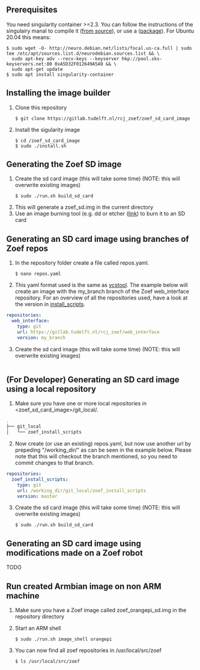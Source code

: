 ## Prerequisites

You need singularity container >=2.3. You can follow the instructions of the singulairy manal to compile it ([from source](https://sylabs.io/guides/3.0/user-guide/installation.html)), or use a ([package](https://sylabs.io/guides/3.0/user-guide/installation.html#distribution-packages-of-singularity)). For Ubuntu 20.04 this means:

   ```
   $ sudo wget -O- http://neuro.debian.net/lists/focal.us-ca.full | sudo tee /etc/apt/sources.list.d/neurodebian.sources.list && \
     sudo apt-key adv --recv-keys --keyserver hkp://pool.sks-keyservers.net:80 0xA5D32F012649A5A9 && \
     sudo apt-get update
   $ sudo apt install singularity-container
   ```

## Installing the image builder

1. Clone this repository
   ```
   $ git clone https://gitlab.tudelft.nl/rcj_zoef/zoef_sd_card_image
   ```
2. Install the sigularity image
   ```
   $ cd /zoef_sd_card_image
   $ sudo ./install.sh
   ```

## Generating the Zoef SD image

1. Create the sd card image (this will take some time) (NOTE: this will overwrite existing images)
   ```
   $ sudo ./run.sh build_sd_card
   ```
2. This will generate a zoef_sd.img in the current directory
3. Use an image burning tool (e.g. dd or etcher ([link](https://www.balena.io/etcher/)) to burn it to an SD card

## Generating an SD card image using branches of Zoef repos

1. In the repository folder create a file called repos.yaml.
   ```
   $ nano repos.yaml
   ```
2. This yaml format used is the same as [vcstool](https://github.com/dirk-thomas/vcstool). The example below will create an image with the my_branch branch of the Zoef web_interface repository. For an overview of all the repositories used, have a look at the version in [install_scripts](https://gitlab.tudelft.nl/rcj_zoef/zoef_install_scripts/blob/master/repos.yaml).
```yaml
repositories:
  web_interface:
    type: git
    url: https://gitlab.tudelft.nl/rcj_zoef/web_interface
    version: my_branch
```

3. Create the sd card image (this will take some time) (NOTE: this will overwrite existing images)
   ```   $ sudo ./run.sh build_sd_card
   ```

## (For Developer) Generating an SD card image using a local repository

1. Make sure you have one or more local repositories in <zoef_sd_card_image>/git_local/.

```bash
.
├── git_local
│   └── zoef_install_scripts
```

2. Now create (or use an existing) repos.yaml, but now use another url by prepeding "/working_dir/" as can be seen in the example below. Please note that this will checkout the branch mentioned, so you need to commit changes to that branch.

```yaml
repositories:
  zoef_install_scripts:
    type: git
    url: /working_dir/git_local/zoef_install_scripts
    version: master
```

3. Create the sd card image (this will take some time) (NOTE: this will overwrite existing images)
   ```
   $ sudo ./run.sh build_sd_card
   ```

## Generating an SD card image using modifications made on a Zoef robot
TODO


## Run created Armbian image on non ARM machine
1. Make sure you have a Zoef image called zoef_orangepi_sd.img in the repository directory

2. Start an ARM shell
   ```
   $ sudo ./run.sh image_shell orangepi
   ```
3. You can now find all zoef repositories in /usr/local/src/zoef
   ```
   $ ls /usr/local/src/zoef
   ```
